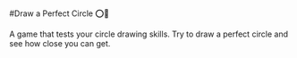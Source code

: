 #Draw a Perfect Circle ⭕️💯

A game that tests your circle drawing skills. Try to draw a perfect circle and see how close you can get.
